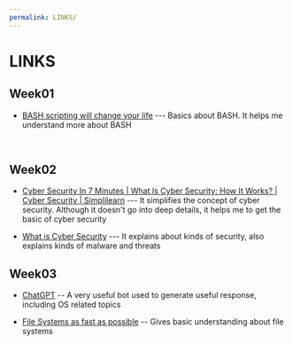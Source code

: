 ```yaml
---
permalink: LINKS/
---
```


# LINKS

## Week01
* [BASH scripting will change your life](https://youtu.be/7qd5sqazD7k?si=ozLJ9_Q97NKh90pe) ---
Basics about BASH. It helps me understand more about BASH
<br>


## Week02
* [Cyber Security In 7 Minutes | What Is Cyber Security: How It Works? | Cyber Security | Simplilearn](https://www.youtube.com/watch?v=inWWhr5tnEA) --- It simplifies the concept of cyber security. Although it doesn't go into deep details, it helps me to get the basic of cyber security

* [What is Cyber Security](https://www.kaspersky.com/resource-center/definitions/what-is-cyber-security) --- It explains about kinds of security, also explains kinds of malware and threats

## Week03
* [ChatGPT](https://chat.openai.com/) -- A very useful bot used to generate useful response, including OS related topics

* [File Systems as fast as possible](https://www.youtube.com/watch?v=BV0-EPUYuQc) -- Gives basic understanding about file systems
